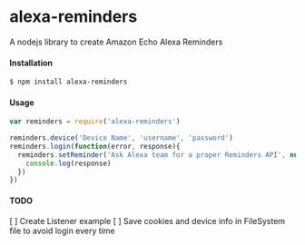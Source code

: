 # alexa-reminders
A nodejs library to create Amazon Echo Alexa Reminders

#### Installation
```sh
$ npm install alexa-reminders
```

#### Usage
```javascript
var reminders = require('alexa-reminders')

reminders.device('Device Name', 'username', 'password')
reminders.login(function(error, response){
  reminders.setReminder('Ask Alexa team for a proper Reminders API', null, function(error, response){
    console.log(response)
  })
})
```
#### TODO
[ ] Create Listener example
[ ] Save cookies and device info in FileSystem file to avoid login every time
